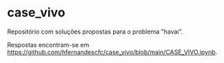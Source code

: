 # case_vivo

Repositório com soluções propostas para o problema "havai".

Respostas encontram-se em https://github.com/hfernandescfc/case_vivo/blob/main/CASE_VIVO.ipynb.
